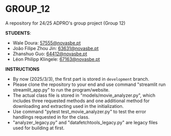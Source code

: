 # GROUP_12
A repository for 24/25 ADPRO's group project (Group 12)

**STUDENTS**:
 - Wale Doura: 57555@novasbe.pt
 - João Filipe Zhou Jin: 63631@novasbe.pt
 - Zhanshuo Guo: 64412@novasbe.pt
 - Léon Philipp Klingele: 67163@novasbe.pt

**INSTRUCTIONS**
  - By now (2025/3/3), the first part is stored in `development` branch. 
  - Please clone the repository to your end and use command "streamlit run streamlit_app.py" to run the program/website.
  - The actual class file is stored in "models/movie_analyzer.py", which includes three requested methods and one additional method for downloading and extracting used in the initialization.
  - Use command "pytest test_movie_analyzer.py" to test the error handlings requested in for the class.
  - "analyzer_legacy.py" and "datafetchtools_legacy.py" are legacy files used for building at first.
